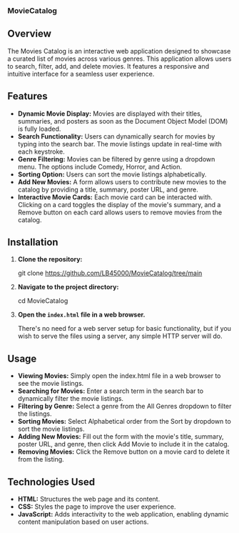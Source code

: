 ### MovieCatalog
## Overview

The Movies Catalog is an interactive web application designed to showcase a curated list of movies across various genres. This application allows users to search, filter, add, and delete movies. It features a responsive and intuitive interface for a seamless user experience.

## Features

- **Dynamic Movie Display:** Movies are displayed with their titles, summaries, and posters as soon as the Document Object Model (DOM) is fully loaded.
- **Search Functionality:** Users can dynamically search for movies by typing into the search bar. The movie listings update in real-time with each keystroke.
- **Genre Filtering:** Movies can be filtered by genre using a dropdown menu. The options include Comedy, Horror, and Action.
- **Sorting Option:** Users can sort the movie listings alphabetically.
- **Add New Movies:** A form allows users to contribute new movies to the catalog by providing a title, summary, poster URL, and genre.
- **Interactive Movie Cards:** Each movie card can be interacted with. Clicking on a card toggles the display of the movie's summary, and a Remove button on each card allows users to remove movies from the catalog.

## Installation

1. **Clone the repository:**

  
    git clone https://github.com/LB45000/MovieCatalog/tree/main
    

2. **Navigate to the project directory:**

    
    cd MovieCatalog
    

3. **Open the `index.html` file in a web browser.**

    There's no need for a web server setup for basic functionality, but if you wish to serve the files using a server, any simple HTTP server will do.

## Usage

- **Viewing Movies:** Simply open the index.html file in a web browser to see the movie listings.
- **Searching for Movies:** Enter a search term in the search bar to dynamically filter the movie listings.
- **Filtering by Genre:** Select a genre from the All Genres dropdown to filter the listings.
- **Sorting Movies:** Select Alphabetical order from the Sort by dropdown to sort the movie listings.
- **Adding New Movies:** Fill out the form with the movie's title, summary, poster URL, and genre, then click Add Movie to include it in the catalog.
- **Removing Movies:** Click the Remove button on a movie card to delete it from the listing.

## Technologies Used

- **HTML:** Structures the web page and its content.
- **CSS:** Styles the page to improve the user experience.
- **JavaScript:** Adds interactivity to the web application, enabling dynamic content manipulation based on user actions.


